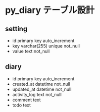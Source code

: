 # py_diary テーブル設計

## setting

-   id primary key auto_increment
-   key varchar(255) unique not_null
-   value text not_null

## diary

-   id primary key auto_increment
-   created_at datetime not_null
-   updated_at datetime not_null
-   activity_log text not_null
-   comment text
-   todo text
